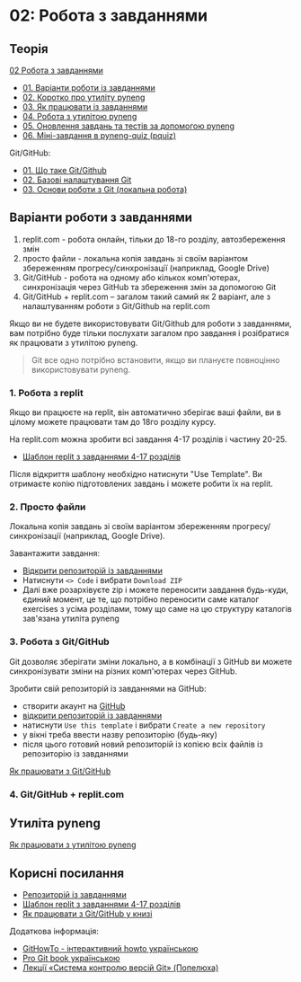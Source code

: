 # 02: Робота з завданнями

## Теорія

[02 Робота з завданнями](https://youtube.com/playlist?list=PLlwMBlO5_y3QAUs4YSkFwBH-8D_HsBVX_)

* [01. Варіанти роботи із завданнями](https://youtu.be/zcsWejckY-c)
* [02. Коротко про утиліту pyneng](https://youtu.be/KtRXkAEKez8)
* [03. Як працювати із завданнями](https://youtu.be/f-EhRUVWw80)
* [04. Робота з утилітою pyneng](https://youtu.be/rBKvOWC3SYs)
* [05. Оновлення завдань та тестів за допомогою pyneng](https://youtu.be/qwhlUPLtE60)
* [06. Міні-завдання в pyneng-quiz (pquiz)](https://youtu.be/LBI2I5fMrAQ)


Git/GitHub:

* [01. Що таке Git/Github](https://youtu.be/OP-vE5wrrzc)
* [02. Базові налаштування Git](https://youtu.be/-sj55zVhoRU)
* [03. Основи роботи з Git (локальна робота)](https://youtu.be/QE03X5nC4vM)


## Варіанти роботи з завданнями

1. replit.com - робота онлайн, тільки до 18-го розділу, автозбереження змін
2. просто файли - локальна копія завдань зі своїм варіантом збереженням прогресу/синхронізації (наприклад, Google Drive)
3. Git/GitHub - робота на одному або кількох комп'ютерах, синхронізація через GitHub та збереження змін за допомогою Git
4. Git/GitHub + replit.com – загалом такий самий як 2 варіант, але з налаштуванням роботи з Git/Github на replit.com

Якщо ви не будете використовувати Git/Github для роботи з завданнями, вам
потрібно буде тільки послухати загалом про завдання і розібратися як працювати
з утилітою pyneng.

> Git все одно потрібно встановити, якщо ви плануєте повноцінно використовувати pyneng.

### 1. Робота з replit

Якщо ви працюєте на replit, він автоматично зберігає ваші файли, ви в цілому
можете працювати там до 18го розділу курсу.

На replit.com можна зробити всі завдання 4-17 розділів і частину 20-25.

* [Шаблон replit з завданнями 4-17 розділів](https://replit.com/@pyneng/pynenguk-tasks-4-17?v=1)

Після відкриття шаблону необхідно натиснути "Use Template".
Ви отримаєте копію підготовлених завдань і можете робити їх на replit.

### 2. Просто файли

Локальна копія завдань зі своїм варіантом збереженням прогресу/синхронізації (наприклад, Google Drive).

Завантажити завдання:

* [Відкрити репозиторій із завданнями](https://github.com/natenka/pynenguk-tasks)
* Натиснути `<> Code` і вибрати `Download ZIP`
* Далі вже розархівуєте zip і можете переносити завдання будь-куди, єдиний
  момент, це те, що потрібно переносити саме каталог exercises з усіма
  розділами, тому що саме на цю структуру каталогів зав'язана утиліта pyneng

### 3. Робота з Git/GitHub

Git дозволяє зберігати зміни локально, а в комбінації з GitHub ви можете
синхронізувати зміни на різних комп'ютерах через GitHub.

Зробити свій репозиторій із завданнями на GitHub:

* створити акаунт на [GitHub](https://github.com/)
* [відкрити репозиторій із завданнями](https://github.com/natenka/pynenguk-tasks)
* натиснути `Use this template` і вибрати `Create a new repository`
* у вікні треба ввести назву репозиторію (будь-яку)
* після цього готовий новий репозиторій із копією всіх файлів із репозиторію із завданнями

[Як працювати з Git/GitHub](/book/02_git_github/)

### 4. Git/GitHub + replit.com



## Утиліта pyneng

[Як працювати з утилітою pyneng](/tasks/pyneng/)


## Корисні посилання

* [Репозиторій із завданнями](https://github.com/natenka/pynenguk-tasks)
* [Шаблон replit з завданнями 4-17 розділів](https://replit.com/@pyneng/pynenguk-tasks-4-17?v=1)
* [Як працювати з Git/GitHub у книзі](https://pyneng.readthedocs.io/uk/latest/book/02_git_github/index.html)

Додаткова інформація:

* [GitHowTo - інтерактивний howto українською](https://githowto.com/uk)
* [Pro Git book українською](https://git-scm.com/book/uk/v2)
* [Лекції «Система контролю версій Git» (Попелюха)](https://youtube.com/playlist?list=PL9mn2EBC_SSyu6I4DQ9-r1vm_CX4jaPWf)

